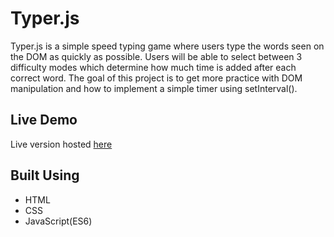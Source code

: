 # Typer.js

Typer.js is a simple speed typing game where users type the words seen on the DOM as quickly as possible. Users will be able to select between 3 difficulty modes which determine how much time is added after each correct word. The goal of this project is to get more practice with DOM manipulation and how to implement a simple timer using setInterval().

## Live Demo

Live version hosted [here](https://frederick-chon.github.io/Typer.js/)

## Built Using

- HTML
- CSS
- JavaScript(ES6)

